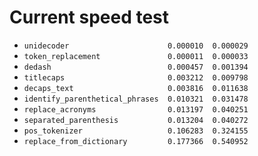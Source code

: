 # Current speed test

+ `unidecoder                      0.000010  0.000029`
+ `token_replacement               0.000011  0.000033`
+ `dedash                          0.000457  0.001394`
+ `titlecaps                       0.003212  0.009798`
+ `decaps_text                     0.003816  0.011638`
+ `identify_parenthetical_phrases  0.010321  0.031478`
+ `replace_acronyms                0.013197  0.040251`
+ `separated_parenthesis           0.013204  0.040272`
+ `pos_tokenizer                   0.106283  0.324155`
+ `replace_from_dictionary         0.177366  0.540952`
